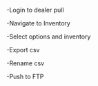 -Login to dealer pull

-Navigate to Inventory

-Select options and inventory

-Export csv

-Rename csv

-Push to FTP
